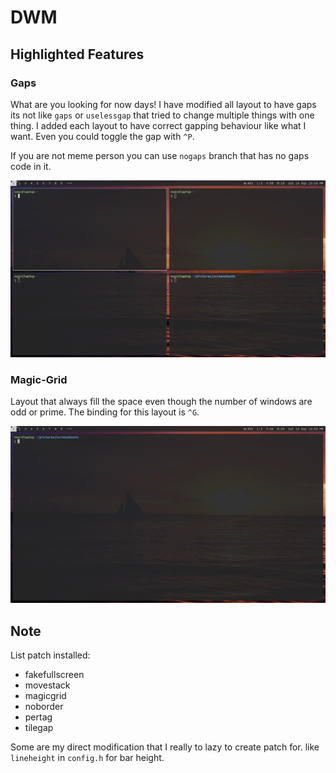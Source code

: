 # DWM
## Highlighted Features
### Gaps
What are you looking for now days! I have modified all layout to have gaps its not like `gaps` or `uselessgap` that tried to change multiple things with one thing. I added each layout to have correct gapping behaviour like what I want. Even you could toggle the gap with `^P`.

If you are not meme person you can use `nogaps` branch that has no gaps code in it.

![togglegap.gif](togglegap.gif)

### Magic-Grid
Layout that always fill the space even though the number of windows are odd or prime. The binding for this layout is `^G`.

![magicgrid.gif](magicgrid.gif)

## Note
List patch installed:
- fakefullscreen
- movestack
- magicgrid
- noborder
- pertag
- tilegap

Some are my direct modification that I really to lazy to create patch for. like `lineheight` in `config.h` for bar height.
